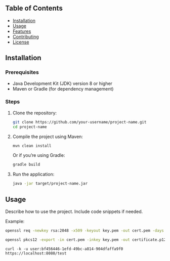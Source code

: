 ## Table of Contents

- [Installation](#installation)
- [Usage](#usage)
- [Features](#features)
- [Contributing](#contributing)
- [License](#license)

## Installation

### Prerequisites

- Java Development Kit (JDK) version 8 or higher
- Maven or Gradle (for dependency management)

### Steps

1. Clone the repository:

    ```bash
    git clone https://github.com/your-username/project-name.git
    cd project-name
    ```

2. Compile the project using Maven:

    ```bash
    mvn clean install
    ```

   Or if you’re using Gradle:

    ```bash
    gradle build
    ```

3. Run the application:

    ```bash
    java -jar target/project-name.jar
    ```

## Usage

Describe how to use the project. Include code snippets if needed.

Example:

```bash
openssl req -newkey rsa:2048 -x509 -keyout key.pem -out cert.pem -days 365
```

```bash
openssl pkcs12 -export -in cert.pem -inkey key.pem -out certificate.p12 -name "certificate"
```

```
curl -k -u user:bf456446-1efd-49bc-a814-904dfaffa9f0  https://localhost:8080/test
```
